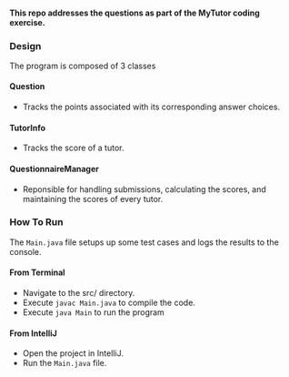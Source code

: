 #### This repo addresses the questions as part of the MyTutor coding exercise.

### Design

The program is composed of 3 classes

#### Question
* Tracks the points associated with its corresponding answer choices.

#### TutorInfo
* Tracks the score of a tutor. 

#### QuestionnaireManager
* Reponsible for handling submissions, calculating the scores, and maintaining the scores of every tutor.

### How To Run

The ```Main.java``` file setups up some test cases and logs the results to the console.

#### From Terminal

* Navigate to the src/ directory.
* Execute ```javac Main.java``` to compile the code.
* Execute ```java Main``` to run the program

#### From IntelliJ

* Open the project in IntelliJ.
* Run the ```Main.java``` file.
